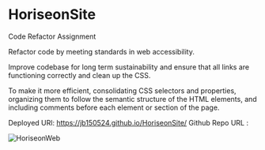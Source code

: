 # HoriseonSite

Code Refactor Assignment

Refactor code by meeting standards in web accessibility.

Improve codebase for long term sustainability and ensure that all links are functioning correctly and clean up the CSS.

To make it more efficient, consolidating CSS selectors and properties, organizing them to follow the semantic structure of the HTML elements, and including comments before each element or section of the page.


Deployed URl: https://jb150524.github.io/HoriseonSite/
Github Repo URL : 

![HoriseonWeb](https://user-images.githubusercontent.com/84401029/121281213-916e0e00-c8a5-11eb-8941-8619806e196a.png)

